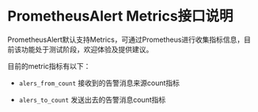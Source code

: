 # PrometheusAlert Metrics接口说明

PrometheusAlert默认支持Metrics，可通过Prometheus进行收集指标信息，目前该功能处于测试阶段，欢迎体验及提供建议。

目前的metric指标有以下：

* `alers_from_count` 接收到的告警消息来源count指标

* `alers_to_count` 发送出去的告警消息count指标

